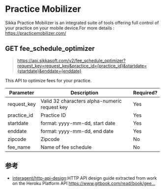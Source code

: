 # Practice Mobilizer

Sikka Practice Mobilizer is an integrated suite of tools offering full control of your practice on your mobile device.For more details : https://practicemobilizer.com/

## **GET** fee_schedule_optimizer

>https://api.sikkasoft.com/v2/fee_schedule_optimizer?request_key=request_key&practice_id={practice_id}&startdate={startdate}&enddate={enddate}

This API to optimize fees for your practice.

Parameter |   Description | Required?
------- | -------- | ------- 
request_key | Valid 32 characters alpha-numeric request key |   Yes
practice_id|  Practice ID|  Yes
startdate  |  format: yyyy-mm-dd, start date |  Yes
enddate | format: yyyy-mm-dd, end date  |   Yes
zipcode|  Zipcode|  No
fee_name  |   Name of fee schedule  |   No


## 参考

* [interagent/http-api-design](https://github.com/interagent/http-api-design):HTTP API design guide extracted from work on the Heroku Platform API https://www.gitbook.com/read/book/gee…